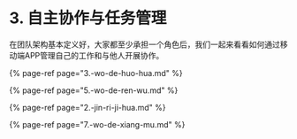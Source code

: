 # 3. 自主协作与任务管理

在团队架构基本定义好，大家都至少承担一个角色后，我们一起来看看如何通过移动端APP管理自己的工作和与他人开展协作。​

{% page-ref page="3.-wo-de-huo-hua.md" %}

{% page-ref page="5.-wo-de-ren-wu.md" %}

{% page-ref page="2.-jin-ri-ji-hua.md" %}

{% page-ref page="7.-wo-de-xiang-mu.md" %}



